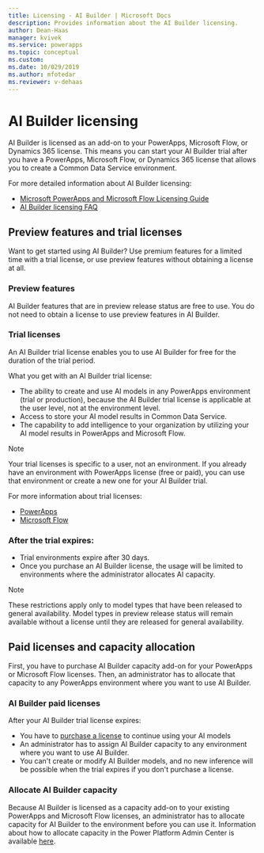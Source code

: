 ```yaml
---
title: Licensing - AI Builder | Microsoft Docs
description: Provides information about the AI Builder licensing.
author: Dean-Haas
manager: kvivek
ms.service: powerapps
ms.topic: conceptual
ms.custom: 
ms.date: 10/029/2019
ms.author: mfotedar
ms.reviewer: v-dehaas
---
```


# AI Builder licensing


AI Builder is licensed as an add-on to your PowerApps, Microsoft Flow, or Dynamics 365 license. This means you can start your AI Builder trial after you have a PowerApps, Microsoft Flow, or Dynamics 365 license that allows you to create a Common Data Service environment.  

For more detailed information about AI Builder licensing:

- [Microsoft PowerApps and Microsoft Flow Licensing Guide](https://go.microsoft.com/fwlink/?LinkId=2085130&clcid=0x409)
- [AI Builder licensing FAQ](/power-platform/admin/powerapps-flow-licensing-faq#ai-builder)

## Preview features and trial licenses

Want to get started using AI Builder? Use premium features for a limited time with a trial license, or use preview features without obtaining a license at all.

### Preview features

AI Builder features that are in preview release status are free to use. You do not need to obtain a license to use preview features in AI Builder.

### Trial licenses

An AI Builder trial license enables you to use  AI Builder for free for the duration of the trial period.

What you get with an AI Builder trial license:

- The ability to create and use AI models in any PowerApps environment (trial or production), because the AI Builder trial license is applicable at the user level, not at the environment level.
- Access to store  your AI model results in Common Data Service.
- The capability to add intelligence to your organization by utilizing your AI model results in PowerApps and Microsoft Flow.

> [!NOTE]
> Your trial licenses is specific to a user, not an environment. If you already have an environment with PowerApps license (free or paid), you can use that environment or create a new one for your AI Builder trial.

For more information about trial licenses:

- [PowerApps](https://signup.microsoft.com/Start?sku=powerapps)
- [Microsoft Flow](https://preview.flow.microsoft.com/)

### After the trial expires:

- Trial environments expire after 30 days.
- Once you purchase an AI Builder license, the usage will be limited to environments where the administrator allocates AI capacity.

> [!NOTE]  
> These restrictions apply only to model types that have been released to  general availability. Model types in preview release status will remain available without a license until they are released for general availability.  

## Paid licenses and capacity allocation

First, you have to purchase AI Builder capacity add-on for your PowerApps or Microsoft Flow licenses. Then, an administrator has to allocate that capacity to any PowerApps environment where you want to use AI Builder.

### AI Builder paid licenses

After your AI Builder trial license expires:

- You have to [purchase a license](/power-platform/admin/signup-for-powerapps-admin) to continue using your AI models
- An administrator has to assign AI Builder capacity to any environment where you want to use AI Builder.
- You can't create or modify AI Builder models, and no new inference will be possible when the trial expires if you don't purchase a license.

### Allocate AI Builder capacity

Because AI Builder is licensed as a capacity add-on to your existing PowerApps and Microsoft Flow licenses, an administrator has to allocate capacity for AI Builder to the environment before you can use it. Information about how to allocate capacity in the Power Platform Admin Center is available [here](/power-platform/admin/capacity-add-on).
